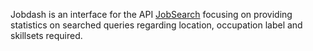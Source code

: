Jobdash is an interface for the API [JobSearch](https://jobtechdev.se/sv/components/jobsearch) focusing on providing statistics on searched queries regarding location, occupation label and skillsets required.
